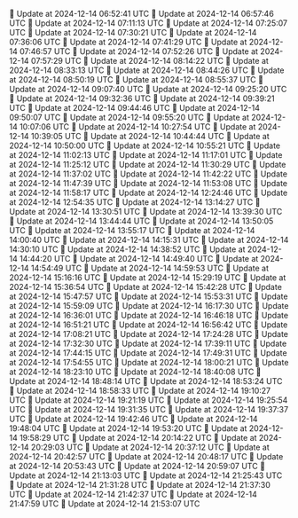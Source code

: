 🔄 Update at 2024-12-14 06:52:41 UTC
🔄 Update at 2024-12-14 06:57:46 UTC
🔄 Update at 2024-12-14 07:11:13 UTC
🔄 Update at 2024-12-14 07:25:07 UTC
🔄 Update at 2024-12-14 07:30:21 UTC
🔄 Update at 2024-12-14 07:36:06 UTC
🔄 Update at 2024-12-14 07:41:29 UTC
🔄 Update at 2024-12-14 07:46:57 UTC
🔄 Update at 2024-12-14 07:52:26 UTC
🔄 Update at 2024-12-14 07:57:29 UTC
🔄 Update at 2024-12-14 08:14:22 UTC
🔄 Update at 2024-12-14 08:33:13 UTC
🔄 Update at 2024-12-14 08:44:26 UTC
🔄 Update at 2024-12-14 08:50:19 UTC
🔄 Update at 2024-12-14 08:55:37 UTC
🔄 Update at 2024-12-14 09:07:40 UTC
🔄 Update at 2024-12-14 09:25:20 UTC
🔄 Update at 2024-12-14 09:32:36 UTC
🔄 Update at 2024-12-14 09:39:21 UTC
🔄 Update at 2024-12-14 09:44:46 UTC
🔄 Update at 2024-12-14 09:50:07 UTC
🔄 Update at 2024-12-14 09:55:20 UTC
🔄 Update at 2024-12-14 10:07:06 UTC
🔄 Update at 2024-12-14 10:27:54 UTC
🔄 Update at 2024-12-14 10:39:05 UTC
🔄 Update at 2024-12-14 10:44:44 UTC
🔄 Update at 2024-12-14 10:50:00 UTC
🔄 Update at 2024-12-14 10:55:21 UTC
🔄 Update at 2024-12-14 11:02:13 UTC
🔄 Update at 2024-12-14 11:17:01 UTC
🔄 Update at 2024-12-14 11:25:12 UTC
🔄 Update at 2024-12-14 11:30:29 UTC
🔄 Update at 2024-12-14 11:37:02 UTC
🔄 Update at 2024-12-14 11:42:22 UTC
🔄 Update at 2024-12-14 11:47:39 UTC
🔄 Update at 2024-12-14 11:53:08 UTC
🔄 Update at 2024-12-14 11:58:17 UTC
🔄 Update at 2024-12-14 12:24:46 UTC
🔄 Update at 2024-12-14 12:54:35 UTC
🔄 Update at 2024-12-14 13:14:27 UTC
🔄 Update at 2024-12-14 13:30:51 UTC
🔄 Update at 2024-12-14 13:39:30 UTC
🔄 Update at 2024-12-14 13:44:44 UTC
🔄 Update at 2024-12-14 13:50:05 UTC
🔄 Update at 2024-12-14 13:55:17 UTC
🔄 Update at 2024-12-14 14:00:40 UTC
🔄 Update at 2024-12-14 14:15:31 UTC
🔄 Update at 2024-12-14 14:30:10 UTC
🔄 Update at 2024-12-14 14:38:52 UTC
🔄 Update at 2024-12-14 14:44:20 UTC
🔄 Update at 2024-12-14 14:49:40 UTC
🔄 Update at 2024-12-14 14:54:49 UTC
🔄 Update at 2024-12-14 14:59:53 UTC
🔄 Update at 2024-12-14 15:16:16 UTC
🔄 Update at 2024-12-14 15:29:19 UTC
🔄 Update at 2024-12-14 15:36:54 UTC
🔄 Update at 2024-12-14 15:42:28 UTC
🔄 Update at 2024-12-14 15:47:57 UTC
🔄 Update at 2024-12-14 15:53:31 UTC
🔄 Update at 2024-12-14 15:59:09 UTC
🔄 Update at 2024-12-14 16:17:30 UTC
🔄 Update at 2024-12-14 16:36:01 UTC
🔄 Update at 2024-12-14 16:46:18 UTC
🔄 Update at 2024-12-14 16:51:21 UTC
🔄 Update at 2024-12-14 16:56:42 UTC
🔄 Update at 2024-12-14 17:08:21 UTC
🔄 Update at 2024-12-14 17:24:28 UTC
🔄 Update at 2024-12-14 17:32:30 UTC
🔄 Update at 2024-12-14 17:39:11 UTC
🔄 Update at 2024-12-14 17:44:15 UTC
🔄 Update at 2024-12-14 17:49:31 UTC
🔄 Update at 2024-12-14 17:54:55 UTC
🔄 Update at 2024-12-14 18:00:21 UTC
🔄 Update at 2024-12-14 18:23:10 UTC
🔄 Update at 2024-12-14 18:40:08 UTC
🔄 Update at 2024-12-14 18:48:14 UTC
🔄 Update at 2024-12-14 18:53:24 UTC
🔄 Update at 2024-12-14 18:58:33 UTC
🔄 Update at 2024-12-14 19:10:27 UTC
🔄 Update at 2024-12-14 19:21:19 UTC
🔄 Update at 2024-12-14 19:25:54 UTC
🔄 Update at 2024-12-14 19:31:35 UTC
🔄 Update at 2024-12-14 19:37:37 UTC
🔄 Update at 2024-12-14 19:42:46 UTC
🔄 Update at 2024-12-14 19:48:04 UTC
🔄 Update at 2024-12-14 19:53:20 UTC
🔄 Update at 2024-12-14 19:58:29 UTC
🔄 Update at 2024-12-14 20:14:22 UTC
🔄 Update at 2024-12-14 20:29:03 UTC
🔄 Update at 2024-12-14 20:37:12 UTC
🔄 Update at 2024-12-14 20:42:57 UTC
🔄 Update at 2024-12-14 20:48:17 UTC
🔄 Update at 2024-12-14 20:53:43 UTC
🔄 Update at 2024-12-14 20:59:07 UTC
🔄 Update at 2024-12-14 21:13:03 UTC
🔄 Update at 2024-12-14 21:25:43 UTC
🔄 Update at 2024-12-14 21:31:28 UTC
🔄 Update at 2024-12-14 21:37:30 UTC
🔄 Update at 2024-12-14 21:42:37 UTC
🔄 Update at 2024-12-14 21:47:59 UTC
🔄 Update at 2024-12-14 21:53:07 UTC
